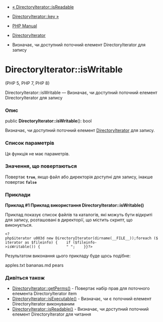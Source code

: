 - [« DirectoryIterator::isReadable](directoryiterator.isreadable.md)
- [DirectoryIterator::key »](directoryiterator.key.md)

- [PHP Manual](index.md)
- [DirectoryIterator](class.directoryiterator.md)
- Визначає, чи доступний поточний елемент DirectoryIterator для запису

# DirectoryIterator::isWritable

(PHP 5, PHP 7, PHP 8)

DirectoryIterator::isWritable — Визначає, чи доступний поточний елемент
DirectoryIterator для запису

### Опис

public **DirectoryIterator::isWritable**(): bool

Визначає, чи доступний поточний елемент
[DirectoryIterator](class.directoryiterator.md) для запису.

### Список параметрів

Ця функція не має параметрів.

### Значення, що повертаються

Повертає **`true`**, якщо файл або директорія доступні для запису,
інакше повертає **`false`**

### Приклади

**Приклад #1 Приклад використання **DirectoryIterator::isWritable()****

Приклад показує список файлів та каталогів, які можуть бути відкриті
для запису, розташовані в директорії, що містить скрипт, що виконується.

` <?php$iterator u003d new DirectoryIterator(dirname(__FILE__));foreach ($iterator as $fileinfo) {    if ($fileinfo->isWritable()) {            "
";    }}?> `

Результатом виконання цього прикладу буде щось подібне:

apples.txt
bananas.md
pears

### Дивіться також

- [DirectoryIterator::getPerms()](directoryiterator.getperms.md) -
Повертає набір прав для поточного елемента DirectoryIterator item
- [DirectoryIterator::isExecutable()](directoryiterator.isexecutable.md) -
Визначає, чи є поточний елемент DirectoryIterator
виконуваним
- [DirectoryIterator::isReadable()](directoryiterator.isreadable.md) -
Визначає, чи доступний поточний елемент DirectoryIterator для читання
